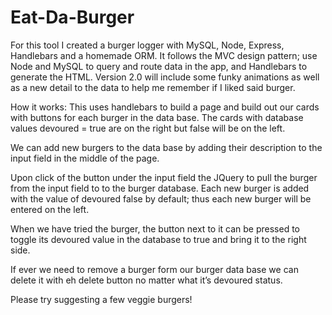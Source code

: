 # Eat-Da-Burger

For this tool I created a burger logger with MySQL, Node, Express, Handlebars and a homemade ORM. It follows the MVC design pattern; use Node and MySQL to query and route data in the app, and Handlebars to generate the HTML. Version 2.0 will include some funky animations as well as a new detail to the data to help me remember if I liked said burger.

 How it works:
This uses handlebars to build a page and build out our cards with buttons for each burger in the data base. The cards with database values devoured = true are on the right but false will be on the left.
 
We can add new burgers to the data base by adding their description to the input field in the middle of the page.
 
Upon click of the button under the input field the JQuery to pull the burger from the input field to to the burger database. Each new burger is added with the value of devoured false by default; thus each new burger will be entered on the left.
 
 

When we have tried the burger, the button next to it can be pressed to toggle its devoured value in the database to true and bring it to the right side.
 
 

If ever we need to remove a burger form our burger data base we can delete it with eh delete button no matter what it’s devoured status.
 

Please try suggesting a few veggie burgers!


